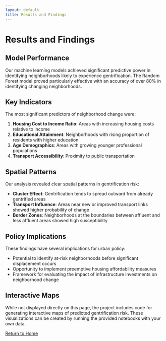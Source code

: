 ```yaml
---
layout: default
title: Results and Findings
---
```


# Results and Findings

## Model Performance

Our machine learning models achieved significant predictive power in identifying neighborhoods likely to experience gentrification. The Random Forest model proved particularly effective with an accuracy of over 80% in identifying changing neighborhoods.

## Key Indicators

The most significant predictors of neighborhood change were:

1. **Housing Cost to Income Ratio**: Areas with increasing housing costs relative to income
2. **Educational Attainment**: Neighborhoods with rising proportion of residents with higher education
3. **Age Demographics**: Areas with growing younger professional populations
4. **Transport Accessibility**: Proximity to public transportation

## Spatial Patterns

Our analysis revealed clear spatial patterns in gentrification risk:

- **Cluster Effect**: Gentrification tends to spread outward from already gentrified areas
- **Transport Influence**: Areas near new or improved transport links showed higher probability of change
- **Border Zones**: Neighborhoods at the boundaries between affluent and less affluent areas showed high susceptibility

## Policy Implications

These findings have several implications for urban policy:

- Potential to identify at-risk neighborhoods before significant displacement occurs
- Opportunity to implement preemptive housing affordability measures
- Framework for evaluating the impact of infrastructure investments on neighborhood change

## Interactive Maps

While not displayed directly on this page, the project includes code for generating interactive maps of predicted gentrification risk. These visualizations can be created by running the provided notebooks with your own data.

[Return to Home](index.html)
